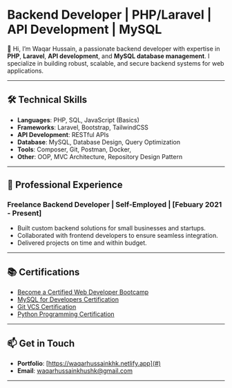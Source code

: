 # Backend Developer | PHP/Laravel | API Development | MySQL

👋 Hi, I’m Waqar Hussain, a passionate backend developer with expertise in **PHP**, **Laravel**, **API development**, and **MySQL database management**. I specialize in building robust, scalable, and secure backend systems for web applications.

---

## 🛠️ Technical Skills

- **Languages**: PHP, SQL, JavaScript (Basics)
- **Frameworks**: Laravel, Bootstrap, TailwindCSS
- **API Development**: RESTful APIs
- **Database**: MySQL, Database Design, Query Optimization
- **Tools**: Composer, Git, Postman, Docker,
- **Other**: OOP, MVC Architecture, Repository Design Pattern

---

## 💼 Professional Experience

### Freelance Backend Developer | Self-Employed | [Febuary 2021 - Present]
- Built custom backend solutions for small businesses and startups.
- Collaborated with frontend developers to ensure seamless integration.
- Delivered projects on time and within budget.

---

## 📚 Certifications
- [Become a Certified Web Developer Bootcamp](#)
- [MySQL for Developers Certification](#)
- [Git VCS Certification](#)
- [Python Programming Certification](#)

---

## 📫 Get in Touch
- **Portfolio**: [https://waqarhussainkhk.netlify.app](#)
- **Email**: [waqarhussainkhushk@gmail.com](#)

---
